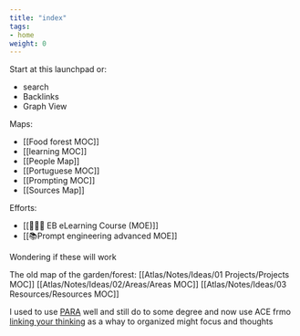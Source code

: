 ```yaml
---
title: "index"
tags:
- home
weight: 0
---
```


Start at this launchpad or:
 - search  
 - Backlinks
 - Graph View 

Maps:
 - [[Food forest MOC]]
 - [[learning MOC]]
 - [[People Map]]
 - [[Portuguese MOC]]
 - [[Prompting MOC]]
 - [[Sources Map]]

Efforts:
 - [[👨🏻‍🏫 EB eLearning Course (MOE)]]
 - [[📚Prompt engineering advanced MOE]]

Wondering if these will work 

The old map of the garden/forest:
[[Atlas/Notes/Ideas/01 Projects/Projects MOC]]
[[Atlas/Notes/Ideas/02/Areas/Areas MOC]]
[[Atlas/Notes/Ideas/03 Resources/Resources MOC]]

I used to use  [PARA](https://fortelabs.com/blog/para/) well and still do to some degree and now use ACE frmo [linking your thinking](https://www.linkingyourthinking.com/) as a whay to organized might focus and thoughts
